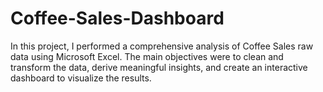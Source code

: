 # Coffee-Sales-Dashboard
In this project, I performed a comprehensive analysis of Coffee Sales raw data using Microsoft Excel.   The main objectives were to clean and transform the data, derive meaningful insights, and create an interactive dashboard to visualize the results. 
